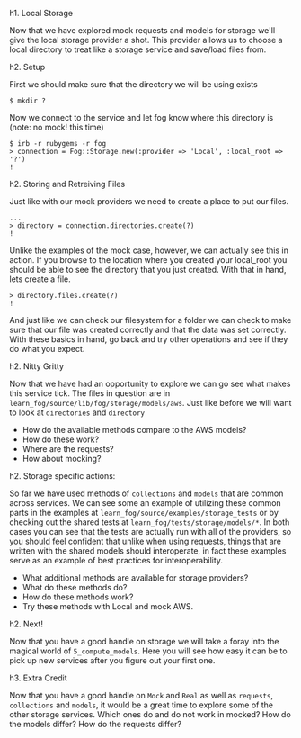 h1. Local Storage

Now that we have explored mock requests and models for storage we'll give the local storage provider a shot. This provider allows us to choose a local directory to treat like a storage service and save/load files from.

h2. Setup

First we should make sure that the directory we will be using exists

    $ mkdir ?

Now we connect to the service and let fog know where this directory is (note: no mock! this time)

    $ irb -r rubygems -r fog
    > connection = Fog::Storage.new(:provider => 'Local', :local_root => '?')
    !

h2. Storing and Retreiving Files

Just like with our mock providers we need to create a place to put our files.

    ...
    > directory = connection.directories.create(?)
    !

Unlike the examples of the mock case, however, we can actually see this in action.  If you browse to the location where you created your local_root you should be able to see the directory that you just created. With that in hand, lets create a file.

    > directory.files.create(?)
    !

And just like we can check our filesystem for a folder we can check to make sure that our file was created correctly and that the data was set correctly. With these basics in hand, go back and try other operations and see if they do what you expect.

h2. Nitty Gritty

Now that we have had an opportunity to explore we can go see what makes this service tick.  The files in question are in `learn_fog/source/lib/fog/storage/models/aws`.  Just like before we will want to look at `directories` and `directory`

* How do the available methods compare to the AWS models?
* How do these work?
* Where are the requests?
* How about mocking?

h2. Storage specific actions:

So far we have used methods of `collections` and `models` that are common across services.  We can see some an example of utilizing these common parts in the examples at `learn_fog/source/examples/storage_tests` or by checking out the shared tests at `learn_fog/tests/storage/models/*`.  In both cases you can see that the tests are actually run with all of the providers, so you should feel confident that unlike when using requests, things that are written with the shared models should interoperate, in fact these examples serve as an example of best practices for interoperability.

* What additional methods are available for storage providers?
* What do these methods do?
* How do these methods work?
* Try these methods with Local and mock AWS.

h2. Next!

Now that you have a good handle on storage we will take a foray into the magical world of `5_compute_models`.  Here you will see how easy it can be to pick up new services after you figure out your first one.

h3. Extra Credit

Now that you have a good handle on `Mock` and `Real` as well as `requests`, `collections` and `models`, it would be a great time to explore some of the other storage services.  Which ones do and do not work in mocked?  How do the models differ?  How do the requests differ?
